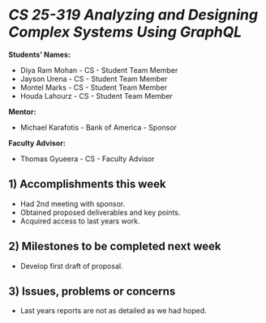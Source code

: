 # *CS 25-319 Analyzing and Designing Complex Systems Using GraphQL*

**Students' Names:**
-  Diya Ram Mohan - CS - Student Team Member
-  Jayson Urena - CS - Student Team Member
-  Montel Marks - CS - Student Team Member
-  Houda Lahourz - CS - Student Team Member

**Mentor:**
- Michael Karafotis - Bank of America - Sponsor 

**Faculty Advisor:**
- Thomas Gyueera - CS - Faculty Advisor

## 1) Accomplishments this week ##
   - Had 2nd meeting with sponsor.
   - Obtained proposed deliverables and key points.	
   - Acquired access to last years work.

## 2) Milestones to be completed next week ##
   - Develop first draft of proposal.

## 3) Issues, problems or concerns ##
   - Last years reports are not as detailed as we had hoped.
   


